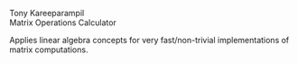 Tony Kareeparampil  
Matrix Operations Calculator

Applies linear algebra concepts for very fast/non-trivial implementations of matrix computations.
